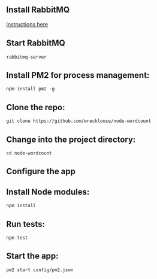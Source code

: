 
## Install RabbitMQ
[Instructions here](http://www.rabbitmq.com/download.html)

## Start RabbitMQ
`rabbitmq-server`

## Install PM2 for process management:
`npm install pm2 -g`

## Clone the repo:
`git clone https://github.com/wreckloose/node-wordcount`

## Change into the project directory:
`cd node-wordcount`

## Configure the app

## Install Node modules:
`npm install`

## Run tests:
`npm test`

## Start the app:
`pm2 start config/pm2.json`

